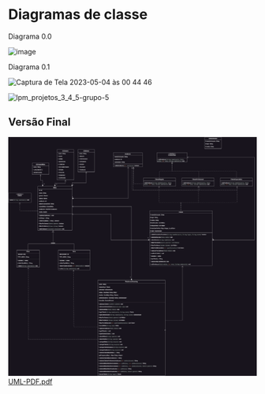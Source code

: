 # Diagramas de classe
Diagrama 0.0

![image](https://user-images.githubusercontent.com/56696159/236084332-0b8a4311-0816-4192-8bdb-d25c76673a5f.png)

Diagrama 0.1


![Captura de Tela 2023-05-04 às 00 44 46](https://user-images.githubusercontent.com/56696159/236108321-cf64ffd2-09be-4386-ac5a-efe7a02d48cf.png)

![lpm_projetos_3_4_5-grupo-5](https://github.com/DisciplinasProgramacao/lpm_projetos_3_4_5-grupo-5/assets/83847068/013aac42-cff0-44d6-a4f2-62f83fc99a32)
## Versão Final
![diagramaDeClassesVersaoFinal](UMLVersaoFinal.png)
[UML-PDF.pdf](https://github.com/DisciplinasProgramacao/lpm_projetos_3_4_5-grupo-5/files/11609299/UML-PDF.pdf)
